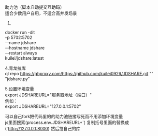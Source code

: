 助力池（脚本自动提交互助码）  
适合少数用户自用，不适合高并发场景

1.
docker run -dit \
-p 5702:5702 \
--name jdshare \
--hostname jdshare \
--restart always \
kuilei/jdshare:latest

4.青龙拉库  
ql repo https://ghproxy.com/https://github.com/kuilei0926/JDSHARE.git "" "jdshare.py"  

5.设置环境变量  
export JDSHAREURL="服务器地址（端口）"  
例如：  
export JDSHAREURL="127.0.0.1:5702"  


可以自己fork把代码里的的助力池链接写死而不用添加环境变量  
js里面搜索(process.env.JDSHAREURL+\`) 复制括号里面的替换成 (\`http://127.0.0.1:8000)
然后拉自己的库
